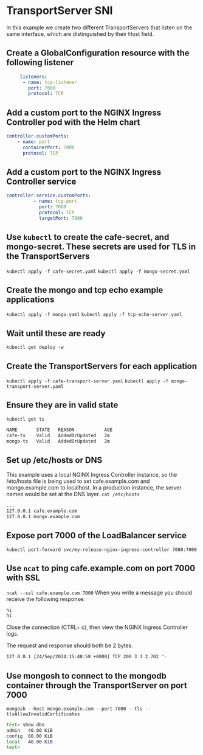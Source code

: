 # TransportServer SNI

In this example we create two different TransportServers that listen on the same interface, which are distinguished by their Host field.

## Create a GlobalConfiguration resource with the following listener

```yaml
     listeners:
      - name: tcp-listener
        port: 7000 
        protocol: TCP
```

## Add a custom port to the NGINX Ingress Controller pod with the Helm chart

```yaml
controller.customPorts:
    - name: port
      containerPort: 7000
      protocol: TCP
```

## Add a custom port to the NGINX Ingress Controller service

```yaml
controller.service.customPorts:
          - name: tcp-port 
            port: 7000 
            protocol: TCP
            targetPort: 7000 
```

## Use `kubectl` to create the cafe-secret, and mongo-secret. These secrets are used for TLS in the TransportServers

`kubectl apply -f cafe-secret.yaml`
`kubectl apply -f mongo-secret.yaml`

## Create the mongo and tcp echo example applications

`kubectl apply -f mongo.yaml`
`kubectl apply -f tcp-echo-server.yaml`

## Wait until these are ready

`kubectl get deploy -w`

## Create the TransportServers for each application

`kubectl apply -f cafe-transport-server.yaml`
`kubectl apply -f mongo-transport-server.yaml`

## Ensure they are in valid state

`kubectl get ts`

```bash
NAME       STATE   REASON           AGE
cafe-ts    Valid   AddedOrUpdated   2m
mongo-ts   Valid   AddedOrUpdated   2m
```

## Set up /etc/hosts or DNS

This example uses a local NGINX Ingress Controller instance, so the /etc/hosts file
is being used to set cafe.example.com and mongo.example.com to localhost.
In a production instance, the server names would be set at the DNS layer.
`cat /etc/hosts`

```bash
...
127.0.0.1 cafe.example.com
127.0.0.1 mongo.example.com
```

## Expose port 7000 of the LoadBalancer service

`kubectl port-forward svc/my-release-nginx-ingress-controller 7000:7000`

## Use `ncat` to ping cafe.example.com on port 7000 with SSL

`ncat --ssl cafe.example.com 7000`
When you write a message you should receive the following response:

```bash
hi
hi
```

Close the connection (CTRL+ c), then view the NGINX Ingress Controller logs.

The request and response should both be 2 bytes.

```bash
127.0.0.1 [24/Sep/2024:15:48:58 +0000] TCP 200 3 3 2.702 "-
```

## Use mongosh to connect to the mongodb container through the TransportServer on port 7000

`mongosh --host mongo.example.com --port 7000 --tls --tlsAllowInvalidCertificates`

```bash
test> show dbs
admin   40.00 KiB
config  60.00 KiB
local   40.00 KiB
test>
```
